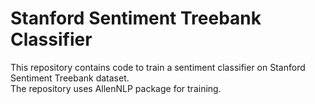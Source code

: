 # Stanford Sentiment Treebank Classifier

This repository contains code to train a sentiment classifier on Stanford Sentiment Treebank dataset.  
The repository uses AllenNLP package for training.
